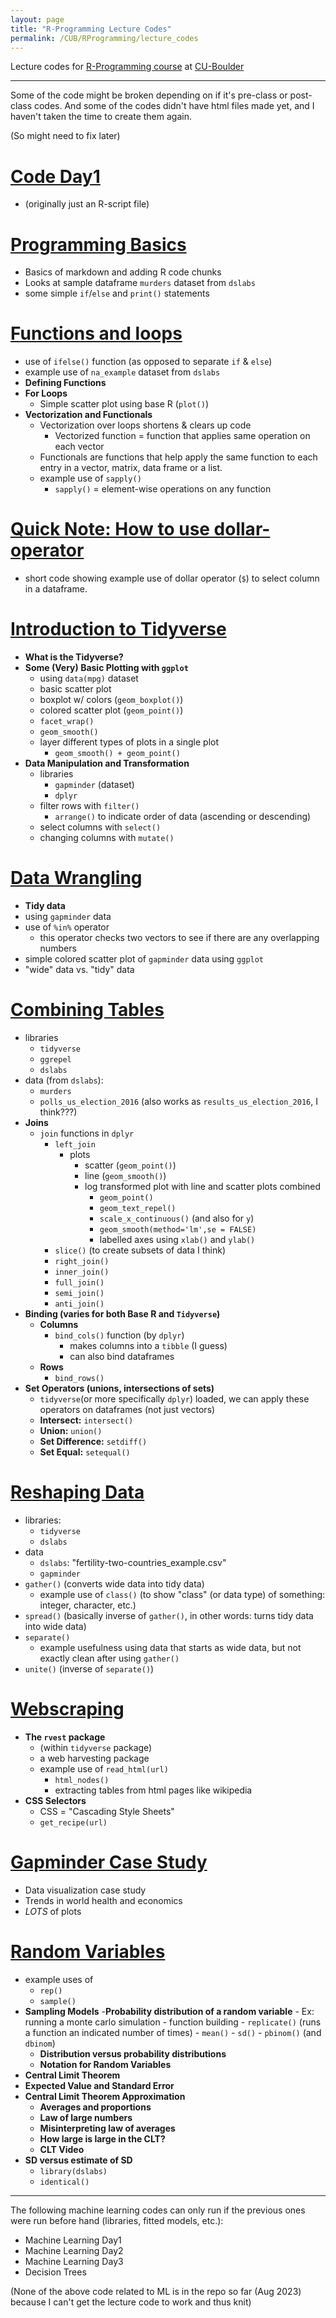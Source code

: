 ```yaml
---
layout: page
title: "R-Programming Lecture Codes"
permalink: /CUB/RProgramming/lecture_codes
---
```


Lecture codes for [R-Programming course](RProgramming.md) at [CU-Boulder](../../CUB.md)

---

Some of the code might be broken depending on if it's pre-class or post-class codes. 
And some of the codes didn't have html files made yet, and I haven't taken the time to create them again.


(So might need to fix later)

# [Code Day1](Lectures\Code-day1.html) 
- (originally just an R-script file)

# [Programming Basics](Lectures\Programming_Basics.html)
- Basics of markdown and adding R code chunks
- Looks at sample dataframe `murders` dataset from `dslabs`
- some simple `if`/`else` and `print()` statements

# [Functions and loops](Lectures\FUnctions_and_loops_basics.html)
- use of `ifelse()` function (as opposed to separate `if` & `else`)
- example use of `na_example` dataset from `dslabs`
- **Defining Functions**
- **For Loops**
    - Simple scatter plot using base R (`plot()`)
- **Vectorization and Functionals**
    - Vectorization over loops shortens & clears up code
        - Vectorized function = function that applies same operation on each vector
    - Functionals are functions that help apply the same function to each entry in a vector, matrix, data frame or a list.
    - example use of `sapply()`
        - `sapply()` = element-wise operations on any function

# [Quick Note: How to use dollar-operator](Lectures\Quick_notes.html)
- short code showing example use of dollar operator (`$`) to select column in a dataframe.

# [Introduction to Tidyverse](Lectures\Introduction-to-the-Tidyvrse-Class-Lecture.html)
- **What is the Tidyverse?**
- **Some (Very) Basic Plotting with `ggplot`**
    - using `data(mpg)` dataset
    - basic scatter plot 
    - boxplot w/ colors (`geom_boxplot()`)
    - colored scatter plot (`geom_point()`)
    - `facet_wrap()`
    - `geom_smooth()`
    - layer different types of plots in a single plot
        - `geom_smooth() + geom_point()`
- **Data Manipulation and Transformation**
    - libraries
        - `gapminder` (dataset)
        - `dplyr`
    - filter rows with `filter()`
        - `arrange()` to indicate order of data (ascending or descending)
    - select columns with `select()`
    - changing columns with `mutate()`

# [Data Wrangling](Lectures/Post-class_codes/Data-Wrangling-Post-Class-Codes.html)
- **Tidy data**
- using `gapminder` data 
- use of `%in%` operator
    - this operator checks two vectors to see if there are any overlapping numbers
- simple colored scatter plot of `gapminder` data using `ggplot`
- "wide" data vs. "tidy" data

# [Combining Tables](Lectures\Lecture-Combining-Tables.html)
- libraries
    - `tidyverse`
    - `ggrepel`
    - `dslabs`
- data (from `dslabs`): 
    - `murders`
    - `polls_us_election_2016` (also works as `results_us_election_2016`, I think???)
- **Joins**
    - `join` functions in `dplyr`
        - `left_join`
            - plots 
                - scatter (`geom_point()`) 
                - line (`geom_smooth()`) 
                - log transformed plot with line and scatter plots combined
                    - `geom_point()`
                    - `geom_text_repel()`
                    - `scale_x_continuous()` (and also for `y`)
                    - `geom_smooth(method='lm',se = FALSE)`
                    - labelled axes using `xlab()` and `ylab()`
        - `slice()` (to create subsets of data I think)
        - `right_join()`
        - `inner_join()`
        - `full_join()`
        - `semi_join()`
        - `anti_join()`
- **Binding (varies for both Base R and `Tidyverse`)**
    - **Columns**
        - `bind_cols()` function (by `dplyr`)
            - makes columns into a `tibble` (I guess)
            - can also bind dataframes
    - **Rows**
        - `bind_rows()`
- **Set Operators (unions, intersections of sets)**
    - `tidyverse`(or more specifically `dplyr`) loaded, we can apply these operators on dataframes (not just vectors)
    - **Intersect:** `intersect()`
    - **Union:** `union()`
    - **Set Difference:** `setdiff()`
    - **Set Equal:** `setequal()`

# [Reshaping Data](Lectures\Post-class_codes\Reshaping_Data_Post_Class_Codes.html)
- libraries: 
    - `tidyverse`
    - `dslabs`
- data
    - `dslabs`: "fertility-two-countries_example.csv"
    - `gapminder`
- `gather()` (converts wide data into tidy data)
    - example use of `class()` (to show "class" (or data type) of something: integer, character, etc.)
- `spread()` (basically inverse of `gather()`, in other words: turns tidy data into wide data)
- `separate()` 
    - example usefulness using data that starts as wide data, but not exactly clean after using `gather()`
- `unite()` (inverse of `separate()`)

# [Webscraping](Lectures\Lecture-6-webscraping-Pre-Class-Codes.html)
- **The `rvest` package**
    - (within `tidyverse` package)
    - a web harvesting package
    - example use of `read_html(url)`
        - `html_nodes()`
        - extracting tables from html pages like wikipedia
- **CSS Selectors**
    - CSS = "Cascading Style Sheets"
    - `get_recipe(url)`

# [Gapminder Case Study](Lectures\Lecture-7-Gapminder-Pre-Class-Codes.html)
- Data visualization case study
- Trends in world health and economics
- *LOTS* of plots

# [Random Variables](Lectures\Random-Variables-Pre-Class-Codes.html)
- example uses of 
    - `rep()`
    - `sample()` 
- **Sampling Models**
    -**Probability distribution of a random variable**
        - Ex: running a monte carlo simulation
        - function building
        - `replicate()` (runs a function an indicated number of times)
        - `mean()`
        - `sd()`
        - `pbinom()` (and `dbinom`)
    - **Distribution versus probability distributions**
    - **Notation for Random Variables**
- **Central Limit Theorem**
- **Expected Value and Standard Error**
- **Central Limit Theorem Approximation**
    - **Averages and proportions**
    - **Law of large numbers**
    - **Misinterpreting law of averages**
    - **How large is large in the CLT?**
    - **CLT Video**
- **SD versus estimate of SD**
    - `library(dslabs)`
    - `identical()`

---

The following machine learning codes can only run if the previous ones were run before hand (libraries, fitted models, etc.):

- Machine Learning Day1
- Machine Learning Day2
- Machine Learning Day3
- Decision Trees

(None of the above code related to ML is in the repo so far (Aug 2023) because I can't get the lecture code to work and thus knit)